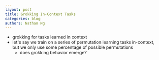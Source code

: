 ```yaml
---
layout: post
title: Grokking In-Context Tasks
categories: blog
authors: Nathan Ng
---
```


- grokking for tasks learned in context
- let's say we train on a series of permutation learning tasks in-context, but we only use some percentage of possible permutations
	- does grokking behavior emerge?